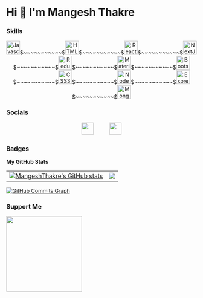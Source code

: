 Hi 👋 I'm Mangesh Thakre
===============================

### Skills

<p align="center"><a href="https://developer.mozilla.org/en-US/docs/Web/JavaScript" target="_blank" rel="noreferrer"><img src="https://raw.githubusercontent.com/danielcranney/readme-generator/main/public/icons/skills/javascript-colored.svg" width="36" height="36" alt="Javascript" /></a>$~~~~~~~~~~~$<a href="https://developer.mozilla.org/en-US/docs/Glossary/HTML5" target="_blank" rel="noreferrer"><img src="https://raw.githubusercontent.com/danielcranney/readme-generator/main/public/icons/skills/html5-colored.svg" width="36" height="36" alt="HTML5" /></a>$~~~~~~~~~~~$<a href="https://reactjs.org/" target="_blank" rel="noreferrer"><img src="https://raw.githubusercontent.com/danielcranney/readme-generator/main/public/icons/skills/react-colored.svg" width="36" height="36" alt="React" /></a>$~~~~~~~~~~~$<a href="https://nextjs.org/docs" target="_blank" rel="noreferrer"><img src="https://raw.githubusercontent.com/danielcranney/readme-generator/main/public/icons/skills/nextjs-colored-dark.svg" width="36" height="36" alt="NextJs" /></a>$~~~~~~~~~~~$<a href="https://redux.js.org/" target="_blank" rel="noreferrer"><img src="https://raw.githubusercontent.com/danielcranney/readme-generator/main/public/icons/skills/redux-colored.svg" width="36" height="36" alt="Redux" /></a>$~~~~~~~~~~~$<a href="https://mui.com/" target="_blank" rel="noreferrer"><img src="https://raw.githubusercontent.com/danielcranney/readme-generator/main/public/icons/skills/materialui-colored.svg" width="36" height="36" alt="Material UI" /></a>$~~~~~~~~~~~$<a href="https://getbootstrap.com/" target="_blank" rel="noreferrer"><img src="https://raw.githubusercontent.com/danielcranney/readme-generator/main/public/icons/skills/bootstrap-colored.svg" width="36" height="36" alt="Bootstrap" /></a>$~~~~~~~~~~~$<a href="https://www.w3.org/TR/CSS/#css" target="_blank" rel="noreferrer"><img src="https://raw.githubusercontent.com/danielcranney/readme-generator/main/public/icons/skills/css3-colored.svg" width="36" height="36" alt="CSS3" /></a>$~~~~~~~~~~~$<a href="https://nodejs.org/en/" target="_blank" rel="noreferrer"><img src="https://raw.githubusercontent.com/danielcranney/readme-generator/main/public/icons/skills/nodejs-colored.svg" width="36" height="36" alt="NodeJS" /></a>$~~~~~~~~~~~$<a href="https://expressjs.com/" target="_blank" rel="noreferrer"><img src="https://raw.githubusercontent.com/danielcranney/readme-generator/main/public/icons/skills/express-colored-dark.svg" width="36" height="36" alt="Express" /></a>$~~~~~~~~~~~$<a href="https://www.mongodb.com/" target="_blank" rel="noreferrer"><img src="https://raw.githubusercontent.com/danielcranney/readme-generator/main/public/icons/skills/mongodb-colored.svg" width="36" height="36" alt="MongoDB" /></a></p>


### Socials<p align="center"> <a href="https://www.github.com/MangeshThakre" target="_blank" rel="noreferrer"><img src="https://raw.githubusercontent.com/danielcranney/readme-generator/main/public/icons/socials/github-dark.svg" width="32" height="32" /></a>$~~~~~~~~~~~$<a href="https://www.linkedin.com/in/mangesh-thakre-a55b13217" target="_blank" rel="noreferrer"><img src="https://github.com/peterthehan/peterthehan/blob/main/assets/linkedin.svg" width="32" height="32" /></a>

</p>





### Badges

<b>My GitHub Stats</b>



|   |   |  
|---|---|
| <a href="http://www.github.com/MangeshThakre"><img src="https://github-readme-stats.vercel.app/api?username=MangeshThakre&show_icons=true&hide=&count_private=true&title_color=0891b2&text_color=ffffff&icon_color=14b8a6&bg_color=0f172a&hide_border=true&show_icons=true" alt="MangeshThakre's GitHub stats" /></a>   |  <a href="http://www.github.com/MangeshThakre"><img src="https://github-readme-streak-stats.herokuapp.com/?user=MangeshThakre&stroke=ffffff&background=0f172a&ring=0891b2&fire=0891b2&currStreakNum=ffffff&currStreakLabel=0891b2&sideNums=ffffff&sideLabels=ffffff&dates=ffffff&hide_border=true" /></a>   |  






 
 












<a href="http://www.github.com/MangeshThakre"><img src="https://activity-graph.herokuapp.com/graph?username=MangeshThakre&bg_color=0f172a&color=ffffff&line=14b8a6&point=ffffff&area_color=0f172a&area=true&hide_border=true&custom_title=GitHub%20Commits%20Graph" alt="GitHub Commits Graph" /></a>



<!--  <a href="https://github.com/MangeshThakre" align="left"><img src="https://github-readme-stats.vercel.app/api/top-langs/?username=MangeshThakre&langs_count=10&title_color=0891b2&text_color=ffffff&icon_color=14b8a6&bg_color=0f172a&hide_border=true&locale=en&custom_title=Top%20%Languages" alt="Top Languages" /></a> -->

<!-- <b>Top Repositories</b>

<div width="100%" align="center"><a href="https://github.com/MangeshThakre/https://github.com/MangeshThakre/Chat-web-app-MERN" align="left"><img align="left" width="45%" src="https://github-readme-stats.vercel.app/api/pin/?username=MangeshThakre&repo=https://github.com/MangeshThakre/Chat-web-app-MERN&title_color=0891b2&text_color=ffffff&icon_color=14b8a6&bg_color=0f172a&hide_border=true&locale=en" /></a></div><br /><br /><br /><br /><br /><br /><br /> -->

### Support Me

<a href="https://www.buymeacoffee.com/mangeshthakre"><img src="https://cdn.buymeacoffee.com/buttons/v2/default-yellow.png" width="200" /></a>
